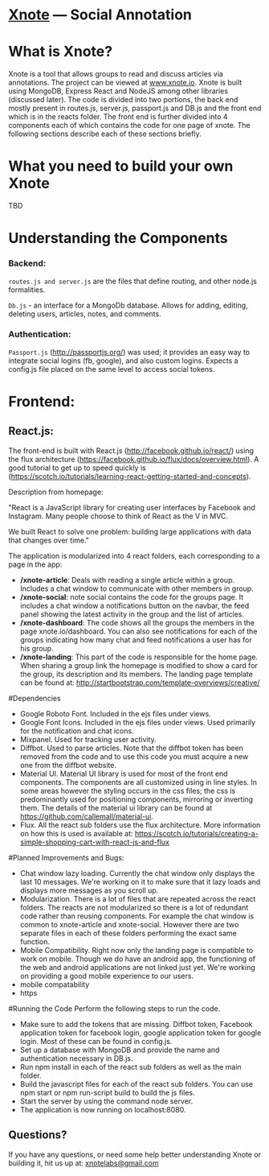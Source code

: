 [Xnote](www.xnote.io) — Social Annotation
==================================================

# What is Xnote?

Xnote is a tool that allows groups to read and discuss articles via annotations.
The project can be viewed at www.xnote.io. Xnote is built using MongoDB, Express
React and NodeJS among other libraries (discussed later).
The code is divided into two portions, the back end mostly present in routes.js,
server.js, passport.js and DB.js and the front end which is in the reacts folder.
The front end is further divided into 4 components each of which contains the 
code for one page of xnote. The following sections describe each of these sections
briefly.

# What you need to build your own Xnote

TBD


# Understanding the Components

### Backend:

`routes.js and server.js` are the files that define routing, and other node.js formalities. 

`Db.js` - an interface for a MongoDb database. Allows for adding, editing, deleting users, articles, notes, and comments. 

### Authentication:

`Passport.js` (http://passportjs.org/) was used; it provides an easy way to integrate social logins (fb, google), and also custom logins. Expects a config.js file placed on the same level to access social tokens.

# Frontend:

## React.js:

The front-end is built with React.js (http://facebook.github.io/react/) using the flux architecture (https://facebook.github.io/flux/docs/overview.html). A good tutorial to get up to speed quickly is (https://scotch.io/tutorials/learning-react-getting-started-and-concepts). 

Description from homepage:

"React is a JavaScript library for creating user interfaces by Facebook and Instagram. Many people choose to think of React as the V in MVC.

We built React to solve one problem: building large applications with data that changes over time."

The application is modularized into 4 react folders, each corresponding to a page in the app:
- **/xnote-article**: Deals with reading a single article within a group. Includes a chat window to communicate with other members in group.
- **/xnote-social**: note social contains the code for the groups page. It includes a chat window
a notifications button on the navbar, the feed panel showing the latest activity
in the group and the list of articles. 
- **/xnote-dashboard**: The code shows all the groups the members in the page xnote.io/dashboard. You
can also see notifications for each of the groups indicating how many chat and
feed notifications a user has for his group.
- **/xnote-landing**: This part of the code is responsible for the home page. When sharing a group
link the homepage is modified to show a card for the group, its description
and its members. The landing page template can be found at:
http://startbootstrap.com/template-overviews/creative/


#Dependencies
- Google Roboto Font. Included in the ejs files under views.
- Google Font Icons. Included in the ejs files under views. Used primarily for 
the notification and chat icons.
- Mixpanel. Used for tracking user activity.
- Diffbot. Used to parse articles. Note that the diffbot token has been removed
from the code and to use this code you must acquire a new one from the diffbot
website.
- Material UI. Material UI library is used for most of the front end components.
The components are all customized using in line styles. In some areas however the
styling occurs in the css files; the css is predominantly used for positioning 
components, mirroring or inverting them. The details of the material ui library
can be found at https://github.com/callemall/material-ui.
- Flux. All the react sub folders use the flux architecture. More information on
how this is used is available at:
https://scotch.io/tutorials/creating-a-simple-shopping-cart-with-react-js-and-flux


#Planned Improvements and Bugs:
- Chat window lazy loading. Currently the chat window only displays the last 10
messages. We're working on it to make sure that it lazy loads and displays more
messages as you scroll up.
- Modularization. There is a lot of files that are repeated across the react
folders. The reacts are not modularized so there is a lot of redundant code rather
than reusing components. For example the chat window is common to xnote-article 
and xnote-social. However there are two separate files in each of these folders
performing the exact same function.
- Mobile Compatibility. Right now only the landing page is compatible to work on 
mobile. Though we do have an android app, the functioning of the web and android
applications are not linked just yet. We're working on providing a good mobile 
experience to our users.
- mobile compatability
- https 


#Running the Code
Perform the following steps to run the code. 
- Make sure to add the tokens that are missing. Diffbot token, Facebook application
token for facebook login, google application token for google login. Most of these
can be found in config.js.
- Set up a database with MongoDB and provide the name and authentication necessary
in DB.js.
- Run npm install in each of the react sub folders as well as the main folder.
- Build the javascript files for each of the react sub folders. You can use npm start
or npm run-script build to build the js files. 
- Start the server by using the command node server.
- The application is now running on localhost:8080. 



Questions?
----------

If you have any questions, or need some help better understanding Xnote or building it, hit us up at:
xnotelabs@gmail.com
